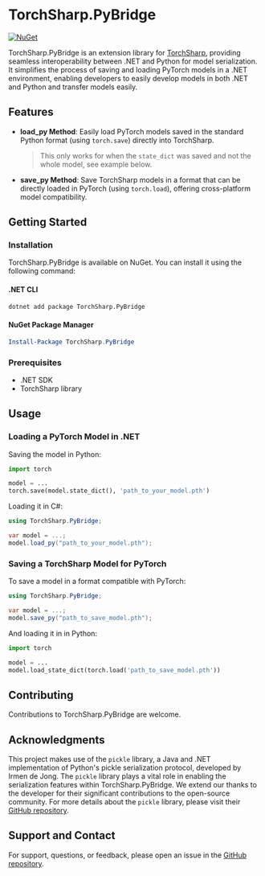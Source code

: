 # TorchSharp.PyBridge

[![NuGet](https://img.shields.io/nuget/v/TorchSharp.PyBridge.svg)](https://www.nuget.org/packages/TorchSharp.PyBridge/)

TorchSharp.PyBridge is an extension library for [TorchSharp](https://github.com/dotnet/TorchSharp), providing seamless interoperability between .NET and Python for model serialization. It simplifies the process of saving and loading PyTorch models in a .NET environment, enabling developers to easily develop models in both .NET and Python and transfer models easily.

## Features

- **load_py Method**: Easily load PyTorch models saved in the standard Python format (using `torch.save`) directly into TorchSharp.

    > This only works for when the `state_dict` was saved and not the whole model, see example below.

- **save_py Method**: Save TorchSharp models in a format that can be directly loaded in PyTorch (using `torch.load`), offering cross-platform model compatibility.

## Getting Started

### Installation

TorchSharp.PyBridge is available on NuGet. You can install it using the following command:

#### .NET CLI
```bash
dotnet add package TorchSharp.PyBridge
```

#### NuGet Package Manager
```powershell
Install-Package TorchSharp.PyBridge
```

### Prerequisites

- .NET SDK
- TorchSharp library

## Usage

### Loading a PyTorch Model in .NET

Saving the model in Python:

```python
import torch 

model = ...
torch.save(model.state_dict(), 'path_to_your_model.pth')
```

Loading it in C#:

```csharp
using TorchSharp.PyBridge;

var model = ...;
model.load_py("path_to_your_model.pth");
```

### Saving a TorchSharp Model for PyTorch

To save a model in a format compatible with PyTorch:

```csharp
using TorchSharp.PyBridge;

var model = ...;
model.save_py("path_to_save_model.pth");
```

And loading it in in Python:

```python
import torch

model = ...
model.load_state_dict(torch.load('path_to_save_model.pth'))
```

## Contributing

Contributions to TorchSharp.PyBridge are welcome. 

## Acknowledgments

This project makes use of the `pickle` library, a Java and .NET implementation of Python's pickle serialization protocol, developed by Irmen de Jong. The `pickle` library plays a vital role in enabling the serialization features within TorchSharp.PyBridge. We extend our thanks to the developer for their significant contributions to the open-source community. For more details about the `pickle` library, please visit their [GitHub repository](https://github.com/irmen/pickle).

## Support and Contact

For support, questions, or feedback, please open an issue in the [GitHub repository](https://github.com/shaltielshmid/TorchSharp.PyBridge).
